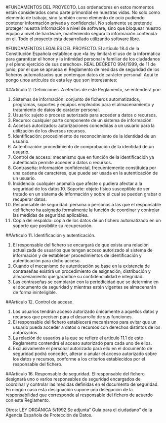 #FUNDAMENTOS DEL PROYECTO.
Los ordenadores en estos momentos están considerados como parte primordial en nuestras 
vidas. No solo como elemento de trabajo, sino también como elemento de ocio pudiendo
contener información privada y confidencial.
No solamente se pretende proteger nuestra información a nivel de software, sino que
bloquear nuestro equipo a nivel de hardware, manteniendo segura la información contenida
en el.
Todo el proyecto esta desarrollado utilizando software libre.

#FUNDAMENTOS LEGALES DEL PROYECTO.
El artículo 18.4 de la Constitución Española establece que «la ley limitará el uso de la
informática para garantizar el honor y la intimidad personal y familiar de los ciudadanos y el
pleno ejercicio de sus derechos».
REAL DECRETO 994/1999, de 11 de junio, por el que se aprueba el Reglamento de medidas de
seguridad de los ficheros automatizados que contengan datos de carácter personal.
Aquí te pongo unos artículos de esta ley que son interesantes:

##Artículo 2. Definiciones.
A efectos de este Reglamento, se entenderá por:
1. Sistemas de información: conjunto de ficheros automatizados, programas, soportes y
equipos empleados para el almacenamiento y tratamiento de datos de carácter personal.
2. Usuario: sujeto o proceso autorizado para acceder a datos o recursos.
3. Recurso: cualquier parte componente de un sistema de información.
4. Accesos autorizados: autorizaciones concedidas a un usuario para la utilización de los
diversos recursos.
5. Identificación: procedimiento de reconocimiento de la identidad de un usuario.
6. Autenticación: procedimiento de comprobación de la identidad de un usuario.
7. Control de acceso: mecanismo que en función de la identificación ya autenticada permite
acceder a datos o recursos.
8. Contraseña: información confidencial, frecuentemente constituida por una cadena de
caracteres, que puede ser usada en la autenticación de un usuario.
9. Incidencia: cualquier anomalía que afecte o pudiera afectar a la seguridad de los datos.10. Soporte: objeto físico susceptible de ser tratado en un sistema de información y sobre el
cual se pueden grabar o recuperar datos.
11. Responsable de seguridad: persona o personas a las que el responsable del fichero ha
asignado formalmente la función de coordinar y controlar las medidas de seguridad aplicables.
12. Copia del respaldo: copia de los datos de un fichero automatizado en un soporte que
posibilite su recuperación.

##Artículo 11. Identificación y autenticación.
1. El responsable del fichero se encargará de que exista una relación actualizada de usuarios
que tengan acceso autorizado al sistema de información y de establecer procedimientos de
identificación y autenticación para dicho acceso.
2. Cuando el mecanismo de autenticación se base en la existencia de contraseñas existirá un
procedimiento de asignación, distribución y almacenamiento que garantice su confidencialidad
e integridad.
3. Las contraseñas se cambiarán con la periodicidad que se determine en el documento de
seguridad y mientras estén vigentes se almacenarán de forma ininteligible.

##Artículo 12. Control de acceso.
1. Los usuarios tendrán acceso autorizado únicamente a aquellos datos y recursos que
precisen para el desarrollo de sus funciones.
2. El responsable del fichero establecerá mecanismos para evitar que un usuario pueda
acceder a datos o recursos con derechos distintos de los autorizados.
3. La relación de usuarios a la que se refiere el artículo 11.1 de este Reglamento contendrá el
acceso autorizado para cada uno de ellos.
4. Exclusivamente el personal autorizado para ello en el documento de seguridad podrá
conceder, alterar o anular el acceso autorizado sobre los datos y recursos, conforme a los
criterios establecidos por el responsable del fichero.

##Artículo 16. Responsable de seguridad.
El responsable del fichero designará uno o varios responsables de seguridad encargados de
coordinar y controlar las medidas definidas en el documento de seguridad. En ningún caso esta
designación supone una delegación de la responsabilidad que corresponde al responsable del
fichero de acuerdo con este Reglamento.

Otros: LEY ORGÁNICA 5/1992
Se adjunta” Guía para el ciudadano” de la Agencia Española de Protección de Datos.
